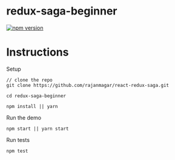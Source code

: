 # redux-saga-beginner
[![npm version](https://img.shields.io/npm/v/redux-saga.svg)](https://www.npmjs.com/package/redux-saga)

# Instructions

Setup

```
// clone the repo
git clone https://github.com/rajanmagar/react-redux-saga.git

cd redux-saga-beginner

npm install || yarn
```

Run the demo

```
npm start || yarn start
```

Run tests

```
npm test
```
